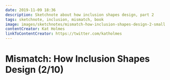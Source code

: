 ```yaml
---
date: 2019-11-09 18:36
description: Sketchnote about how inclusion shapes design, part 2
tags: sketchnote, inclusion, mismatch, book
image: images/sketchnotes/mismatch-how-inclusion-shapes-design-2-small.jpg
contentCreator: Kat Holmes
linkToContentCreator: https://twitter.com/katholmes
---
```


# Mismatch: How Inclusion Shapes Design (2/10)
